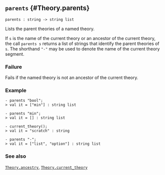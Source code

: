 ## `parents` {#Theory.parents}


```
parents : string -> string list
```



Lists the parent theories of a named theory.


If `s` is the name of the current theory or an ancestor of the
current theory, the call `parents s` returns a list of strings that
identify the parent theories of `s`. The shorthand `"-"` may be
used to denote the name of the current theory segment.

### Failure

Fails if the named theory is not an ancestor of the current theory.

### Example

    
    - parents "bool";
    > val it = ["min"] : string list
    
    - parents "min";
    > val it = [] : string list
    
    - current_theory();
    > val it = "scratch" : string
    
    - parents "-";
    > val it = ["list", "option"] : string list
    



### See also

[`Theory.ancestry`](#Theory.ancestry), [`Theory.current_theory`](#Theory.current_theory)

